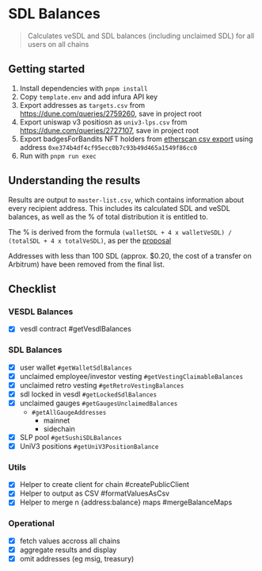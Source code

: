 # SDL Balances

> Calculates veSDL and SDL balances (including unclaimed SDL) for all users on all chains

## Getting started

1. Install dependencies with `pnpm install`
2. Copy `template.env` and add infura API key
3. Export addresses as `targets.csv` from https://dune.com/queries/2759260, save in project root
4. Export uniswap v3 positiosn as `univ3-lps.csv` from https://dune.com/queries/2727107, save in project root
5. Export badgesForBandits NFT holders from [etherscan csv export](https://etherscan.io/exportData) using address `0xe374b4df4cf95ecc0b7c93b49d465a1549f86cc0`
6. Run with `pnpm run exec`

## Understanding the results

Results are output to `master-list.csv`, which contains information about every recipient address. This includes its calculated SDL and veSDL balances, as well as the % of total distribution it is entitled to.

The % is derived from the formula `(walletSDL + 4 x walletVeSDL) / (totalSDL + 4 x totalVeSDL)`, as per the [proposal](https://snapshot.org/#/saddlefinance.eth/proposal/0x271aef6b1d04cf08878b33d304add4827da146dc7b1ca12d802a3922e29ad34b)

Addresses with less than 100 SDL (approx. $0.20, the cost of a transfer on Arbitrum) have been removed from the final list.

## Checklist

### VESDL Balances

- [x] vesdl contract #getVesdlBalances

### SDL Balances

- [x] user wallet `#getWalletSdlBalances`
- [x] unclaimed employee/investor vesting `#getVestingClaimableBalances`
- [x] unclaimed retro vesting `#getRetroVestingBalances`
- [x] sdl locked in vesdl `#getLockedSdlBalances`
- [x] unclaimed gauges `#getGaugesUnclaimedBalances`
  - `#getAllGaugeAddresses`
    - mainnet
    - sidechain
- [x] SLP pool `#getSushiSDLBalances`
- [x] UniV3 positions `#getUniV3PositionBalance`

### Utils

- [x] Helper to create client for chain #createPublicClient
- [x] Helper to output as CSV #formatValuesAsCsv
- [x] Helper to merge n {address:balance} maps #mergeBalanceMaps

### Operational

- [x] fetch values accross all chains
- [x] aggregate results and display
- [x] omit addresses (eg msig, treasury)
